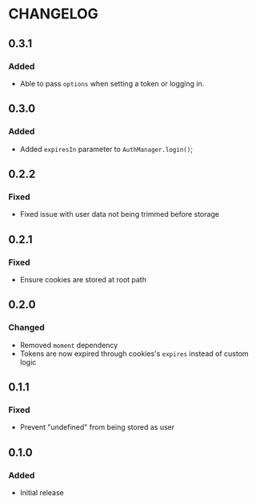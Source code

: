 # CHANGELOG

## 0.3.1
### Added
- Able to pass `options` when setting a token or logging in.

## 0.3.0
### Added
- Added `expiresIn` parameter to `AuthManager.login()`;

## 0.2.2
### Fixed
- Fixed issue with user data not being trimmed before storage

## 0.2.1
### Fixed
- Ensure cookies are stored at root path

## 0.2.0
### Changed
- Removed `moment` dependency
- Tokens are now expired through cookies's `expires` instead of custom logic

## 0.1.1
### Fixed
- Prevent "undefined" from being stored as user

## 0.1.0
### Added
- Initial release
